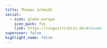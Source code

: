 ```yaml
---
title: Thomas Schmidt
social:
  - icon: globe-europe
    icon_pack: fas
    link: https://linguisticbits.de/#resume
superuser: false
highlight_name: false
---
```

